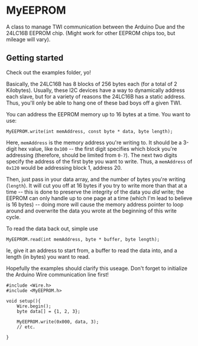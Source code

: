 # MyEEPROM

A class to manage TWI communication between the Arduino Due and the 24LC16B EEPROM chip. 
(Might work for other EEPROM chips too, but mileage will vary).

## Getting started

Check out the examples folder, yo!

Basically, the 24LC16B has 8 blocks of 256 bytes each (for a total of 2 Kilobytes).
Usually, these I2C devices have a way to dynamically address each slave, but for a variety of reasons the 24LC16B
has a static address. Thus, you'll only be able to hang one of these bad boys off a given TWI.

You can address the EEPROM memory up to 16 bytes at a time. You want to use:

    MyEEPROM.write(int memAddress, const byte * data, byte length);

Here, `memAddress` is the memory address you're writing to. It should be a 3-digit hex value, like `0x100` -- the first digit specifies
which block you're addressing (therefore, should be limited from `0-7`). The next two digits specify the address of the first
byte you want to write. Thus, a `memAddress` of `0x120` would be addressing block 1, address 20.

Then, just pass in your data array, and the number of bytes you're writing (`length`). It will cut you off at 16 bytes if you try to 
write more than that at a time -- this is done to preserve the integrity of the data you *did* write; the EEPROM can only handle up to
one page at a time (which I'm lead to believe is 16 bytes) -- doing more will cause the memory address pointer to loop around and overwrite
the data you wrote at the beginning of this write cycle.

To read the data back out, simple use

    MyEEPROM.read(int memAddress, byte * buffer, byte length);

Ie, give it an address to start from, a buffer to read the data into, and a length (in bytes) you want to read.

Hopefully the examples should clarify this useage. Don't forget to initialize the Arduino Wire communication line first!

    #include <Wire.h>
    #include <MyEEPROM.h>
    
    void setup(){
        Wire.begin();
        byte data[] = {1, 2, 3};
        
        MyEEPROM.write(0x000, data, 3);
        // etc.
        
    }
